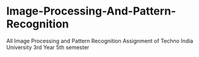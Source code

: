 # Image-Processing-And-Pattern-Recognition
All Image Processing and Pattern Recognition Assignment of Techno India University 3rd Year 5th semester
